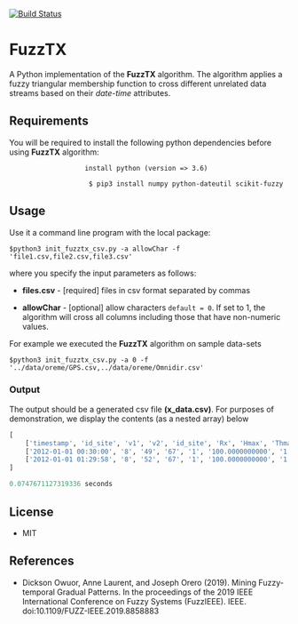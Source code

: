 [![Build Status](https://travis-ci.org/owuordickson/data-crossing.svg?branch=master)](https://travis-ci.org/owuordickson/data-crossing)

# FuzzTX

A Python implementation of the **FuzzTX** algorithm. The algorithm applies a fuzzy triangular membership function to cross different unrelated data streams based on their <em>date-time</em> attributes. 
<!-- Research paper will appear in the proceedings of  -- link<br> -->

## Requirements

You will be required to install the following python dependencies before using **FuzzTX** algorithm:

``` shell
                   install python (version => 3.6)

```

``` shell
                    $ pip3 install numpy python-dateutil scikit-fuzzy

```

## Usage

Use it a command line program with the local package:

``` shell
$python3 init_fuzztx_csv.py -a allowChar -f 'file1.csv,file2.csv,file3.csv'
```

where you specify the input parameters as follows:

* **files.csv** - [required] files in csv format separated by commas

* **allowChar** - [optional] allow characters ```default = 0```. If set to 1, the algorithm will cross all columns including those that have non-numeric values.

For example we executed the **FuzzTX** algorithm on sample data-sets

``` shell
$python3 init_fuzztx_csv.py -a 0 -f '../data/oreme/GPS.csv,../data/oreme/Omnidir.csv'
```

### Output

The output should be a generated csv file **(x_data.csv)**. For purposes of demonstration, we display the contents (as a nested array) below

``` python
[
    ['timestamp', 'id_site', 'v1', 'v2', 'id_site', 'Rx', 'Hmax', 'Thmax', 'H1/3', 'Th1/3', 'Hmoy', 'Tmoy', 'Cambrure', 'Nb_Vagues'], 
    ['2012-01-01 00:30:00', '8', '49', '67', '1', '100.0000000000', '1.4900000000', '5.1700000000', '0.8600000000', '4.5700000000', '0.5400000000', '3.8000000000', '5.7000000000', '315'], 
    ['2012-01-01 01:29:58', '8', '52', '67', '1', '100.0000000000', '1.9500000000', '5.6600000000', '1.1500000000', '4.8600000000', '0.7500000000', '4.2300000000', '6.1000000000', '282']
]

0.0747671127319336 seconds

```

## License
* MIT

## References
* Dickson Owuor, Anne Laurent, and Joseph Orero (2019). Mining Fuzzy-temporal Gradual Patterns. In the proceedings of the 2019 IEEE International Conference on Fuzzy Systems (FuzzIEEE). IEEE. doi:10.1109/FUZZ-IEEE.2019.8858883
